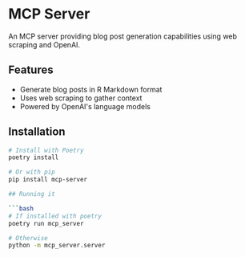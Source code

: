 # MCP Server

An MCP server providing blog post generation capabilities using web scraping and OpenAI.

## Features

- Generate blog posts in R Markdown format
- Uses web scraping to gather context
- Powered by OpenAI's language models

## Installation

```bash
# Install with Poetry
poetry install

# Or with pip
pip install mcp-server

## Running it

```bash
# If installed with poetry
poetry run mcp_server

# Otherwise
python -m mcp_server.server

